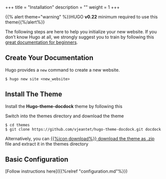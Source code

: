 +++
title = "Installation"
description = ""
weight = 1
+++

{{% alert theme="warning" %}}HUGO **v0.22** minimum required to use this theme{{%/alert%}}

The following steps are here to help you initialize your new website. If you don’t know Hugo at all, we strongly suggest you to train by following this [great documentation for beginners](https://gohugo.io/overview/quickstart/).
<!--more-->

## Create Your Documentation

Hugo provides a `new` command to create a new website.

	$ hugo new site <new_website>

## Install The Theme

Install the **Hugo-theme-docdock** theme by following this 

Switch into the themes directory and download the theme

	$ cd themes
	$ git clone https://github.com/vjeantet/hugo-theme-docdock.git docdock

Alternatively, you can [{{%icon download%}} download the theme as .zip](https://github.com/vjeantet/hugo-theme-docdock/archive/master.zip) file and extract it in the themes directory

## Basic Configuration

[Follow instructions here]({{%relref "configuration.md"%}})